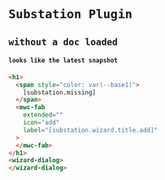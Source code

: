# `Substation Plugin`

## `without a doc loaded`

####   `looks like the latest snapshot`

```html
<h1>
  <span style="color: var(--base1)">
    [substation.missing]
  </span>
  <mwc-fab
    extended=""
    icon="add"
    label="[substation.wizard.title.add]"
  >
  </mwc-fab>
</h1>
<wizard-dialog>
</wizard-dialog>

```

